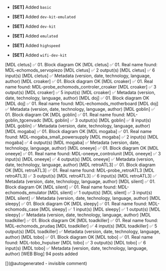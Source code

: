 * __[SET]__ Added `basic`

* __[SET]__ Added `dev-kit-emulated`

* __[SET]__ Added `dev-kit`

* __[SET]__ Added `emulated`

* __[SET]__ Added `highspeed`

* __[SET]__ Added `wifi-dev-kit`

[MDL cletus] :white_check_mark: 01. Block diagram OK
[MDL cletus] :white_check_mark: 01. Real name found: MDL-echomods_servopiezo
[MDL cletus] :white_check_mark: 2 output(s)
[MDL cletus] :white_check_mark: 6 input(s)
[MDL cletus] :white_check_mark: Metadata (version, date, technology, language, author)
[MDL croaker] :white_check_mark: 01. Block diagram OK
[MDL croaker] :white_check_mark: 01. Real name found: MDL-probe_echomods_controler_croaker
[MDL croaker] :white_check_mark: 3 output(s)
[MDL croaker] :white_check_mark: 5 input(s)
[MDL croaker] :white_check_mark: Metadata (version, date, technology, language, author)
[MDL doj] :white_check_mark: 01. Block diagram OK
[MDL doj] :white_check_mark: 01. Real name found: MDL-echomods_motherboard
[MDL doj] :white_check_mark: Metadata (version, date, technology, language, author)
[MDL goblin] :white_check_mark: 01. Block diagram OK
[MDL goblin] :white_check_mark: 01. Real name found: MDL-goblin_tgcenvadc
[MDL goblin] :white_check_mark: 3 output(s)
[MDL goblin] :white_check_mark: 8 input(s)
[MDL goblin] :white_check_mark: Metadata (version, date, technology, language, author)
[MDL mogaba] :white_check_mark: 01. Block diagram OK
[MDL mogaba] :white_check_mark: 01. Real name found: MDL-mogaba_small_powersupply
[MDL mogaba] :white_check_mark: 2 input(s)
[MDL mogaba] :white_check_mark: 4 output(s)
[MDL mogaba] :white_check_mark: Metadata (version, date, technology, language, author)
[MDL oneeye] :white_check_mark: 01. Block diagram OK
[MDL oneeye] :white_check_mark: 01. Real name found: MDL-oneeye_controlunit
[MDL oneeye] :white_check_mark: 3 input(s)
[MDL oneeye] :white_check_mark: 4 output(s)
[MDL oneeye] :white_check_mark: Metadata (version, date, technology, language, author)
[MDL retroATL3] :white_check_mark: 01. Block diagram OK
[MDL retroATL3] :white_check_mark: 01. Real name found: MDL-probe_retroATL3
[MDL retroATL3] :white_check_mark: 3 output(s)
[MDL retroATL3] :white_check_mark: 6 input(s)
[MDL retroATL3] :white_check_mark: Metadata (version, date, technology, language, author)
[MDL silent] :white_check_mark: 01. Block diagram OK
[MDL silent] :white_check_mark: 01. Real name found: MDL-echomods_emulator
[MDL silent] :white_check_mark: 1 output(s)
[MDL silent] :white_check_mark: 3 input(s)
[MDL silent] :white_check_mark: Metadata (version, date, technology, language, author)
[MDL sleepy] :white_check_mark: 01. Block diagram OK
[MDL sleepy] :white_check_mark: 01. Real name found: MDL-echomods_case
[MDL sleepy] :white_check_mark: 1 input(s)
[MDL sleepy] :white_check_mark: 1 output(s)
[MDL sleepy] :white_check_mark: Metadata (version, date, technology, language, author)
[MDL toadkiller] :white_check_mark: 01. Block diagram OK
[MDL toadkiller] :white_check_mark: 01. Real name found: MDL-echomods_prudaq
[MDL toadkiller] :white_check_mark: 4 input(s)
[MDL toadkiller] :white_check_mark: 5 output(s)
[MDL toadkiller] :white_check_mark: Metadata (version, date, technology, language, author)
[MDL tobo] :white_check_mark: 01. Block diagram OK
[MDL tobo] :white_check_mark: 01. Real name found: MDL-tobo_hvpulser
[MDL tobo] :white_check_mark: 3 output(s)
[MDL tobo] :white_check_mark: 6 input(s)
[MDL tobo] :white_check_mark: Metadata (version, date, technology, language, author)
[WEB Blog] 94 posts added

[](@autogenerated - invisible comment)